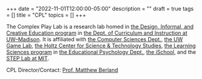 +++
date = "2022-11-01T12:00:00-05:00"
description = ""
draft = true
tags = []
title = "CPL"
topics = []
+++

The Complex Play Lab is a research lab homed in [the Design, Informal, and Creative Education program](https://ci.education.wisc.edu/research/digital-media/) in [the Dept. of Curriculum and Instruction at UW–Madison](https://ci.education.wisc.edu/). It is affiliated with [the Computer Sciences Dept.](https://www.cs.wisc.edu/), [the UW Game Lab](https://games.education.wisc.edu/), [the Holtz Center for Science & Technology Studies](https://sts.wisc.edu/), [the Learning Sciences program](https://edpsych.education.wisc.edu/academics/ls/) in [the Educational Psychology Dept.](https://edpsych.education.wisc.edu/), [the iSchool](https://ischool.wisc.edu/), and the [STEP Lab at MIT](https://education.mit.edu/). 

CPL Director/Contact: [Prof. Matthew Berland](https://ci.education.wisc.edu/fac-staff/berland-matthew/)
